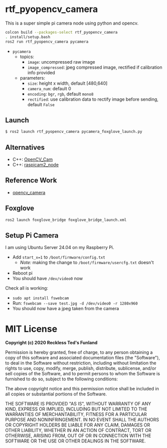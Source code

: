 # rtf_pyopencv_camera

This is a super simple pi camera node using python and opencv.

```bash
colcon build --packages-select rtf_pyopencv_camera
. install/setup.bash
ros2 run rtf_pyopencv_camera pycamera
```

- `pycamera`
    - topics:
        - `image`: uncompressed raw image
        - `image_compressed`: jpeg compressed image, rectified if calibration info provided
    - parameters:
        - `size`: height x width, default [480,640]
        - `camera_num`: default 0
        - `encoding`: `bgr`, `rgb`, default `mono8`
        - `rectified`: use calibration data to rectify image before sending, default `False`

## Launch

```bash
$ ros2 launch rtf_pyopencv_camera pycamera_foxglove_launch.py
```

## Alternatives

- C++: [OpenCV_Cam](https://github.com/christianrauch/opencv_cam)
- C++: [raspicam2_node](https://github.com/christianrauch/raspicam2_node)

## Reference Work

- [opencv_camera](https://github.com/MomsFriendlyRobotCompany/opencv_camera/tree/master)

## Foxglove

```bash
ros2 launch foxglove_bridge foxglove_bridge_launch.xml
```

## Setup Pi Camera

I am using Ubuntu Server 24.04 on my Raspberry Pi.

- Add `start_x=1` to `/boot/firmware/config.txt`
    - *Note:* making the change to `/boot/firmware/usercfg.txt` doesn't work
- Reboot pi
- You should have `/dev/video0` now

Check all is working:

- `sudo apt install fswebcam`
- Run: `fswebcam --save test.jpg -d /dev/video0 -r 1280x960`
- You should now have a jpeg taken from the camera


# MIT License

**Copyright (c) 2020 Reckless Ted's Funland**

Permission is hereby granted, free of charge, to any person obtaining a copy
of this software and associated documentation files (the "Software"), to deal
in the Software without restriction, including without limitation the rights
to use, copy, modify, merge, publish, distribute, sublicense, and/or sell
copies of the Software, and to permit persons to whom the Software is
furnished to do so, subject to the following conditions:

The above copyright notice and this permission notice shall be included in all
copies or substantial portions of the Software.

THE SOFTWARE IS PROVIDED "AS IS", WITHOUT WARRANTY OF ANY KIND, EXPRESS OR
IMPLIED, INCLUDING BUT NOT LIMITED TO THE WARRANTIES OF MERCHANTABILITY,
FITNESS FOR A PARTICULAR PURPOSE AND NONINFRINGEMENT. IN NO EVENT SHALL THE
AUTHORS OR COPYRIGHT HOLDERS BE LIABLE FOR ANY CLAIM, DAMAGES OR OTHER
LIABILITY, WHETHER IN AN ACTION OF CONTRACT, TORT OR OTHERWISE, ARISING FROM,
OUT OF OR IN CONNECTION WITH THE SOFTWARE OR THE USE OR OTHER DEALINGS IN THE
SOFTWARE.
